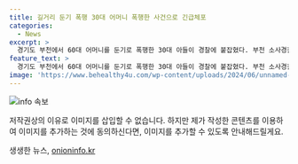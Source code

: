 ```yaml
---
title: 길거리 둔기 폭행 30대 어머니 폭행한 사건으로 긴급체포
categories:
  - News
excerpt: >
  경기도 부천에서 60대 어머니를 둔기로 폭행한 30대 아들이 경찰에 붙잡혔다. 부천 소사경찰서는 특수 존속상해 혐의로 A씨를 긴급체포해 조사 중이다. 피해자 B씨는 머리를 다쳐 병원으로 옮겨져 상태는 안정된 것으로 전해졌으며, A씨는 체포 시 진술을 거부하고 있다.
feature_text: >
  경기도 부천에서 60대 어머니를 둔기로 폭행한 30대 아들이 경찰에 붙잡혔다. 부천 소사경찰서는 특수 존속상해 혐의로 A씨를 긴급체포해 조사 중이다. 피해자 B씨는 머리를 다쳐 병원으로 옮겨져 상태는 안정된 것으로 전해졌으며, A씨는 체포 시 진술을 거부하고 있다.
image: 'https://www.behealthy4u.com/wp-content/uploads/2024/06/unnamed-file.png'
---
```


<p><img src="https://www.behealthy4u.com/wp-content/uploads/2024/06/unnamed-file.png" alt="info 속보" /></p>

<p>저작권상의 이유로 이미지를 삽입할 수 없습니다. 하지만 제가 작성한 콘텐츠를 이용하여 이미지를 추가하는 것에 동의하신다면, 이미지를 추가할 수 있도록 안내해드릴게요.</p>
생생한 뉴스, <a href="https://onioninfo.kr" rel="dofollow">onioninfo.kr</a>


